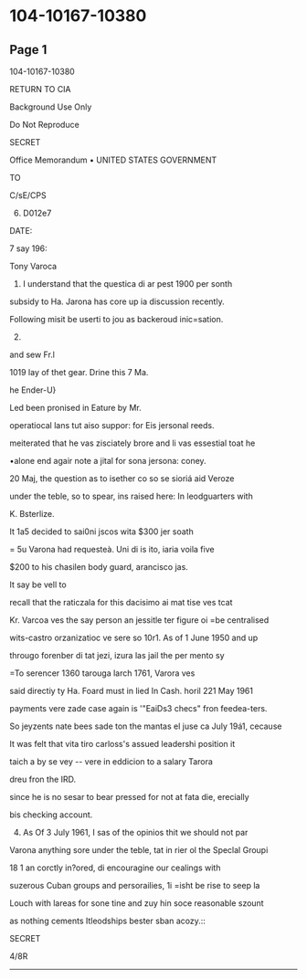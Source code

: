 # 104-10167-10380

## Page 1

104-10167-10380

RETURN TO CIA

Background Use Only

Do Not Reproduce

SECRET

Office Memorandum • UNITED STATES GOVERNMENT

TO

C/sE/CPS

6. D012e7

DATE:

7 say 196:

Tony Varoca

1. I understand that the questica di ar pest 1900 per sonth

subsidy to Ha. Jarona has core up ia discussion recently.

Following misit be userti to jou as backeroud inic=sation.

2.

and sew Fr.l

1019 lay of thet gear. Drine this 7 Ma.

he Ender-U}

Led been pronised in Eature by Mr.

operatiocal lans tut aiso suppor: for Eis jersonal reeds.

meiterated that he vas zisciately brore and li vas essestial toat he

•alone end agair note a jital for sona jersona: coney.

20 Maj, the question as to isether co so se sioriá aid Veroze

under the teble, so to spear, ins raised here: In leodguarters with

K. Bsterlize.

It 1a5 decided to sai0ni jscos wita $300 jer soath

= 5u Varona had requesteà. Uni di is ito, iaria voila five

$200 to his chasilen body guard, arancisco jas.

It say be vell to

recall that the raticzala for this dacisimo ai mat tise ves tcat

Kr. Varcoa ves the say person an jessitle ter figure oi =be centralised

wits-castro orzanizatioc ve sere so 10r1. As of 1 June 1950 and up

througo forenber di tat jezi, izura las jail the per mento sy

=To serencer 1360 tarouga larch 1761, Varora ves

said directiy ty Ha. Foard must in lied In Cash. horil 221 May 1961

payments vere zade case again is '"EaiDs3 checs" fron feedea-ters.

So jeyzents nate bees sade ton the mantas el juse ca July 19á1, cecause

It was felt that vita tiro carloss's assued leadershi position it

taich a by se vey -- vere in eddicion to a salary Tarora

dreu fron the IRD.

since he is no sesar to bear pressed for not at fata die, erecially

bis checking account.

4. As Of 3 July 1961, I sas of the opinios thit we should not par

Varona anything sore under the teble, tat in rier ol the Speclal Groupi

18 1 an corctly in?ored, di encouragine our cealings with

suzerous Cuban groups and persorailies, 1i =isht be rise to seep la

Louch with lareas for sone tine and zuy hin soce reasonable szount

as nothing cements Itleodships bester sban acozy.::

SECRET

4/8R

---

